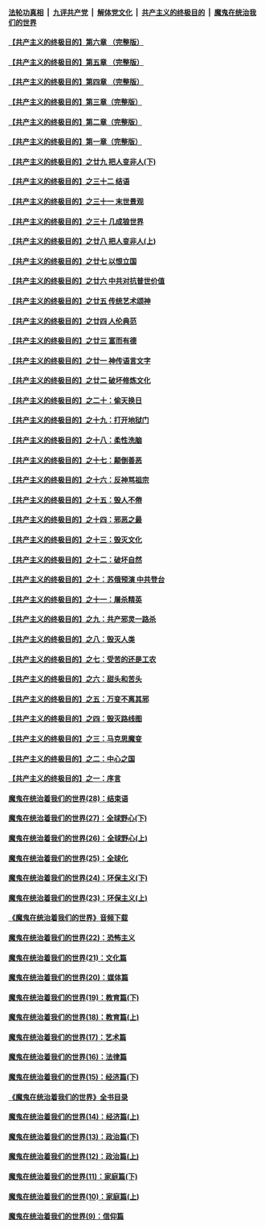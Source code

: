 ####  [法轮功真相](../../../../basic/blob/master/README.md?t=11101913) &nbsp;|&nbsp; [九评共产党](../../../../9ping.md/blob/master/README.md?t=11101913) &nbsp;|&nbsp; [解体党文化](../../../../jtdwh.md/blob/master/README.md?t=11101913)  &nbsp;|&nbsp; [共产主义的终极目的](../../../../gczydzjmd.md/blob/master/README.md?t=11101913) &nbsp;|&nbsp; [魔鬼在统治我们的世界](../../../../mgztzwmdsj.md/blob/master/README.md?t=11101913) 

#### [【共产主义的终极目的】第六章 （完整版）](../pages/nsc422/n11428913.md?t=11101913) 

#### [【共产主义的终极目的】第五章 （完整版）](../pages/nsc422/n11428912.md?t=11101913) 

#### [【共产主义的终极目的】第四章 （完整版）](../pages/nsc422/n11428907.md?t=11101913) 

#### [【共产主义的终极目的】第三章（完整版）](../pages/nsc422/n11428848.md?t=11101913) 

#### [【共产主义的终极目的】第二章（完整版）](../pages/nsc422/n11428831.md?t=11101913) 

#### [【共产主义的终极目的】第一章（完整版）](../pages/nsc422/n11417651.md?t=11101913) 

#### [【共产主义的终极目的】之廿九 把人变非人(下)](../pages/nsc422/n11344140.md?t=11101913) 

#### [【共产主义的终极目的】之三十二 结语](../pages/nsc422/n11360535.md?t=11101913) 

#### [【共产主义的终极目的】之三十一 末世景观](../pages/nsc422/n11351129.md?t=11101913) 

#### [【共产主义的终极目的】之三十 几成狼世界](../pages/nsc422/n11348280.md?t=11101913) 

#### [【共产主义的终极目的】之廿八 把人变非人(上)](../pages/nsc422/n11340492.md?t=11101913) 

#### [【共产主义的终极目的】之廿七 以恨立国](../pages/nsc422/n11336944.md?t=11101913) 

#### [【共产主义的终极目的】之廿六 中共对抗普世价值](../pages/nsc422/n11324785.md?t=11101913) 

#### [【共产主义的终极目的】之廿五 传统艺术颂神](../pages/nsc422/n11296396.md?t=11101913) 

#### [【共产主义的终极目的】之廿四 人伦典范](../pages/nsc422/n11296397.md?t=11101913) 

#### [【共产主义的终极目的】之廿三 富而有德](../pages/nsc422/n11283598.md?t=11101913) 

#### [【共产主义的终极目的】之廿一 神传语言文字](../pages/nsc422/n11263265.md?t=11101913) 

#### [【共产主义的终极目的】之廿二 破坏修炼文化](../pages/nsc422/n11245728.md?t=11101913) 

#### [【共产主义的终极目的】之二十：偷天换日](../pages/nsc422/n11238846.md?t=11101913) 

#### [【共产主义的终极目的】之十九：打开地狱门](../pages/nsc422/n11206376.md?t=11101913) 

#### [【共产主义的终极目的】之十八：柔性洗脑](../pages/nsc422/n11199994.md?t=11101913) 

#### [【共产主义的终极目的】之十七：颠倒善恶](../pages/nsc422/n11179782.md?t=11101913) 

#### [【共产主义的终极目的】之十六：反神骂祖宗](../pages/nsc422/n11166798.md?t=11101913) 

#### [【共产主义的终极目的】之十五：毁人不倦](../pages/nsc422/n11166792.md?t=11101913) 

#### [【共产主义的终极目的】之十四：邪恶之最](../pages/nsc422/n11150249.md?t=11101913) 

#### [【共产主义的终极目的】之十三：毁灭文化](../pages/nsc422/n11135227.md?t=11101913) 

#### [【共产主义的终极目的】之十二：破坏自然](../pages/nsc422/n11135214.md?t=11101913) 

#### [【共产主义的终极目的】之十：苏俄预演 中共登台](../pages/nsc422/n11118424.md?t=11101913) 

#### [【共产主义的终极目的】之十一：屠杀精英](../pages/nsc422/n11118442.md?t=11101913) 

#### [【共产主义的终极目的】之九：共产邪灵一路杀](../pages/nsc422/n11114139.md?t=11101913) 

#### [【共产主义的终极目的】之八：毁灭人类](../pages/nsc422/n11108503.md?t=11101913) 

#### [【共产主义的终极目的】之七：受苦的还是工农](../pages/nsc422/n11101809.md?t=11101913) 

#### [【共产主义的终极目的】之六：甜头和苦头](../pages/nsc422/n11096971.md?t=11101913) 

#### [【共产主义的终极目的】之五：万变不离其邪](../pages/nsc422/n11091285.md?t=11101913) 

#### [【共产主义的终极目的】之四：毁灭路线图](../pages/nsc422/n11086284.md?t=11101913) 

#### [【共产主义的终极目的】之三：马克思魔变](../pages/nsc422/n11061941.md?t=11101913) 

#### [【共产主义的终极目的】之二：中心之国](../pages/nsc422/n11047728.md?t=11101913) 

#### [【共产主义的终极目的】之一：序言](../pages/nsc422/n11086077.md?t=11101913) 

#### [魔鬼在统治着我们的世界(28)：结束语](../pages/nsc422/n10936246.md?t=11101913) 

#### [魔鬼在统治着我们的世界(27)：全球野心(下)](../pages/nsc422/n10928319.md?t=11101913) 

#### [魔鬼在统治着我们的世界(26)：全球野心(上)](../pages/nsc422/n10900318.md?t=11101913) 

#### [魔鬼在统治着我们的世界(25)：全球化](../pages/nsc422/n10788205.md?t=11101913) 

#### [魔鬼在统治着我们的世界(24)：环保主义(下)](../pages/nsc422/n10695307.md?t=11101913) 

#### [魔鬼在统治着我们的世界(23)：环保主义(上)](../pages/nsc422/n10688613.md?t=11101913) 

#### [《魔鬼在统治着我们的世界》音频下载](../pages/nsc422/n10635553.md?t=11101913) 

#### [魔鬼在统治着我们的世界(22)：恐怖主义](../pages/nsc422/n10614727.md?t=11101913) 

#### [魔鬼在统治着我们的世界(21)：文化篇](../pages/nsc422/n10597706.md?t=11101913) 

#### [魔鬼在统治着我们的世界(20)：媒体篇](../pages/nsc422/n10586579.md?t=11101913) 

#### [魔鬼在统治着我们的世界(19)：教育篇(下)](../pages/nsc422/n10564808.md?t=11101913) 

#### [魔鬼在统治着我们的世界(18)：教育篇(上)](../pages/nsc422/n10526970.md?t=11101913) 

#### [魔鬼在统治着我们的世界(17)：艺术篇](../pages/nsc422/n10499093.md?t=11101913) 

#### [魔鬼在统治着我们的世界(16)：法律篇](../pages/nsc422/n10485969.md?t=11101913) 

#### [魔鬼在统治着我们的世界(15)：经济篇(下)](../pages/nsc422/n10469975.md?t=11101913) 

#### [《魔鬼在统治着我们的世界》全书目录](../pages/nsc422/n10464261.md?t=11101913) 

#### [魔鬼在统治着我们的世界(14)：经济篇(上)](../pages/nsc422/n10457370.md?t=11101913) 

#### [魔鬼在统治着我们的世界(13)：政治篇(下)](../pages/nsc422/n10448270.md?t=11101913) 

#### [魔鬼在统治着我们的世界(12)：政治篇(上)](../pages/nsc422/n10444576.md?t=11101913) 

#### [魔鬼在统治着我们的世界(11)：家庭篇(下)](../pages/nsc422/n10440961.md?t=11101913) 

#### [魔鬼在统治着我们的世界(10)：家庭篇(上)](../pages/nsc422/n10435448.md?t=11101913) 

#### [魔鬼在统治着我们的世界(9)：信仰篇](../pages/nsc422/n10432159.md?t=11101913) 

